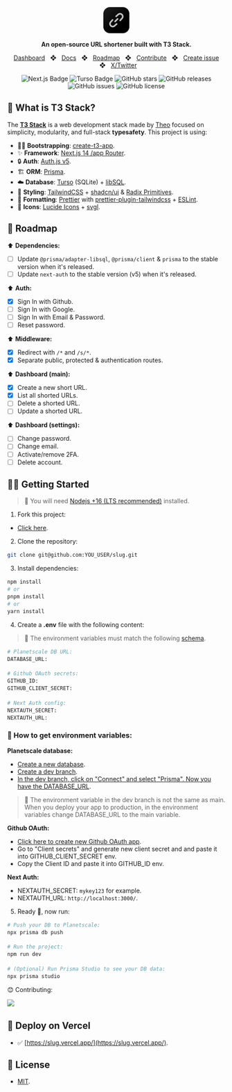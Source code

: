 <div align="center">
  <a href="https://slug.vercel.app">
    <img
      src="public/images/logo_svg.svg"
      alt="Slug Logo"
      height="60"
    />
  </a>
  <p>
    <b>
      An open-source URL shortener built with T3 Stack.
    </b>
  </p>

<a href="https://slug.vercel.app/dashboard">Dashboard</a>
<span>&nbsp;&nbsp;❖&nbsp;&nbsp;</span>
<a href="https://slug.vercel.app/docs">Docs</a>
<span>&nbsp;&nbsp;❖&nbsp;&nbsp;</span>
<a href="#-roadmap">Roadmap</a>
<span>&nbsp;&nbsp;❖&nbsp;&nbsp;</span>
<a href="#-getting-started">Contribute</a>
<span>&nbsp;&nbsp;❖&nbsp;&nbsp;</span>
<a href="https://github.com/pheralb/slug/issues/new/choose">Create issue</a>
<span>&nbsp;&nbsp;❖&nbsp;&nbsp;</span>
<a href="https://twitter.com/pheralb_">X/Twitter</a>

![Next.js Badge](https://img.shields.io/badge/Next.js-000?logo=nextdotjs&logoColor=fff&style=flat)
![Turso Badge](https://img.shields.io/badge/Turso-4FF8D2?logo=turso&logoColor=000&style=flat)
![GitHub stars](https://img.shields.io/github/stars/pheralb/slug)
![GitHub releases](https://img.shields.io/github/release/pheralb/slug)
![GitHub issues](https://img.shields.io/github/issues/pheralb/slug)
![GitHub license](https://img.shields.io/github/license/pheralb/slug)

</div>

## 🤔 What is T3 Stack?

The [**T3 Stack**](https://create.t3.gg/) is a web development stack made by [Theo](https://twitter.com/t3dotgg) focused on simplicity, modularity, and full-stack **typesafety**. This project is using:

- 🧑‍🚀 **Bootstrapping**: [create-t3-app](https://create.t3.gg).
- ✨ **Framework**: [Next.js 14 /app Router](https://nextjs.org/).
- 🔒 **Auth**: [Auth.js v5](https://authjs.dev/).
- 🏗️ **ORM**: [Prisma](https://prisma.io).
- ☁️ **Database**: [Turso](https://turso.tech/) (SQLite) + [libSQL](https://github.com/tursodatabase/libsql).
- 🎨 **Styling**: [TailwindCSS](https://tailwindcss.com) + [shadcn/ui](https://ui.shadcn.com) & [Radix Primitives](https://www.radix-ui.com).
- 💅 **Formatting**: [Prettier](https://prettier.io) with [prettier-plugin-tailwindcss](https://github.com/tailwindlabs/prettier-plugin-tailwindcss) + [ESLint](https://eslint.org).
- 🙂 **Icons**: [Lucide Icons](https://lucide.dev) + [svgl](https://svgl.app).

## 🔭 Roadmap

⬆️ **Dependencies:**

- [ ] Update `@prisma/adapter-libsql`, `@prisma/client` & `prisma` to the stable version when it's released.
- [ ] Update `next-auth` to the stable version (v5) when it's released.

⬆️ **Auth:**

- [x] Sign In with Github.
- [ ] Sign In with Google.
- [ ] Sign In with Email & Password.
- [ ] Reset password.

⬆️ **Middleware:**

- [x] Redirect with `/*` and `/s/*`.
- [x] Separate public, protected & authentication routes.

⬆️ **Dashboard (main):**

- [x] Create a new short URL.
- [x] List all shorted URLs.
- [ ] Delete a shorted URL.
- [ ] Update a shorted URL.

⬆️ **Dashboard (settings):**

- [ ] Change password.
- [ ] Change email.
- [ ] Activate/remove 2FA.
- [ ] Delete account.

## 👨‍🚀 Getting Started

> 🚧 You will need [Nodejs +16 (LTS recommended)](https://nodejs.org/en/) installed.

1. Fork this project:

- [Click here](https://github.com/pheralb/slug/fork).

2. Clone the repository:

```bash
git clone git@github.com:YOU_USER/slug.git
```

3. Install dependencies:

```bash
npm install
# or
pnpm install
# or
yarn install
```

4. Create a **.env** file with the following content:

> 🚧 The environment variables must match the following [schema](https://github.com/pheralb/slug/blob/main/src/env/schema.mjs#L8).

```bash
# Planetscale DB URL:
DATABASE_URL:

# Github OAuth secrets:
GITHUB_ID:
GITHUB_CLIENT_SECRET:

# Next Auth config:
NEXTAUTH_SECRET:
NEXTAUTH_URL:
```

### 🔑 How to get environment variables:

**Planetscale database:**

- [Create a new database](https://planetscale.com/docs/tutorials/planetscale-quick-start-guide#getting-started-planet-scale-dashboard).
- [Create a dev branch](https://planetscale.com/docs/onboarding/branching-and-deploy-requests#create-a-dev-branch).
- [In the dev branch, click on "Connect" and select "Prisma". Now you have the DATABASE_URL](https://planetscale.com/docs/concepts/connection-strings#creating-a-password).

> 🚧 The environment variable in the dev branch is not the same as main. When you deploy your app to production, in the environment variables change DATABASE_URL to the main variable.

**Github OAuth:**

- [Click here to create new Github OAuth app](https://github.com/settings/applications/new).
- Go to "Client secrets" and generate new client secret and and paste it into GITHUB_CLIENT_SECRET env.
- Copy the Client ID and paste it into GITHUB_ID env.

**Next Auth:**

- NEXTAUTH_SECRET: `mykey123` for example.
- NEXTAUTH_URL: `http://localhost:3000/`.

5. Ready 🥳, now run:

```bash
# Push your DB to Planetscale:
npx prisma db push

# Run the project:
npm run dev

# (Optional) Run Prisma Studio to see your DB data:
npx prisma studio
```

😊 Contributing:

<a href="https://github.com/pheralb/slug/graphs/contributors">
  <img src="https://contrib.rocks/image?repo=pheralb/slug" />
</a>

<p></p>

## 🎉 Deploy on Vercel

- ✅ [https://slug.vercel.app/](https://slug.vercel.app/).

## 🔑 License

- [MIT](https://github.com/pheralb/slug/blob/main/LICENSE).
